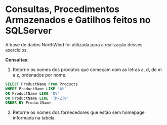 # Consultas, Procedimentos Armazenados e Gatilhos feitos no SQLServer

A base de dados NorthWind foi utilizada para a realização desses exercícios.

**Consultas**:

1. Retorne os nomes dos produtos que começam com as letras a, d, de m a z, ordenados por nome.

```sql
SELECT ProductName From Products 
WHERE ProductName LIKE 'A%' 
OR ProductName LIKE 'D%'
OR ProductName LIKE '[M-Z]%'
ORDER BY ProductName 
```

2. Retorne os nomes dos fornecedores que estão sem homepage informada na tabela.
